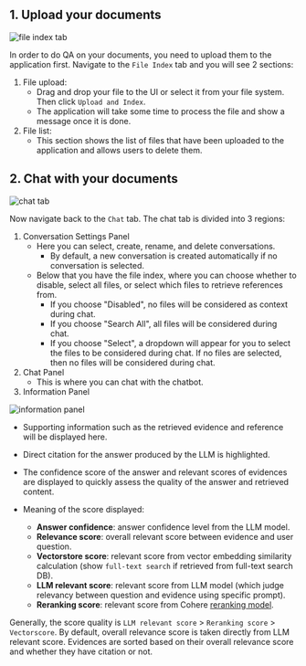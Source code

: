 ## 1. Upload your documents

![file index tab](https://raw.githubusercontent.com/Cinnamon/kotaemon/main/docs/images/file-index-tab.png)

In order to do QA on your documents, you need to upload them to the application first.
Navigate to the `File Index` tab and you will see 2 sections:

1. File upload:
   - Drag and drop your file to the UI or select it from your file system.
     Then click `Upload and Index`.
   - The application will take some time to process the file and show a message once it is done.
2. File list:
   - This section shows the list of files that have been uploaded to the application and allows users to delete them.

## 2. Chat with your documents

![chat tab](https://raw.githubusercontent.com/Cinnamon/kotaemon/main/docs/images/chat-tab.png)

Now navigate back to the `Chat` tab. The chat tab is divided into 3 regions:

1. Conversation Settings Panel
   - Here you can select, create, rename, and delete conversations.
     - By default, a new conversation is created automatically if no conversation is selected.
   - Below that you have the file index, where you can choose whether to disable, select all files, or select which files to retrieve references from.
     - If you choose "Disabled", no files will be considered as context during chat.
     - If you choose "Search All", all files will be considered during chat.
     - If you choose "Select", a dropdown will appear for you to select the
       files to be considered during chat. If no files are selected, then no
       files will be considered during chat.
2. Chat Panel
   - This is where you can chat with the chatbot.
3. Information Panel

![information panel](https://raw.githubusercontent.com/Cinnamon/kotaemon/develop/docs/images/info-panel-scores.png)

- Supporting information such as the retrieved evidence and reference will be
  displayed here.
- Direct citation for the answer produced by the LLM is highlighted.
- The confidence score of the answer and relevant scores of evidences are displayed to quickly assess the quality of the answer and retrieved content.

- Meaning of the score displayed:
  - **Answer confidence**: answer confidence level from the LLM model.
  - **Relevance score**: overall relevant score between evidence and user question.
  - **Vectorstore score**: relevant score from vector embedding similarity calculation (show `full-text search` if retrieved from full-text search DB).
  - **LLM relevant score**: relevant score from LLM model (which judge relevancy between question and evidence using specific prompt).
  - **Reranking score**: relevant score from Cohere [reranking model](https://cohere.com/rerank).

Generally, the score quality is `LLM relevant score` > `Reranking score` > `Vectorscore`.
By default, overall relevance score is taken directly from LLM relevant score. Evidences are sorted based on their overall relevance score and whether they have citation or not.
